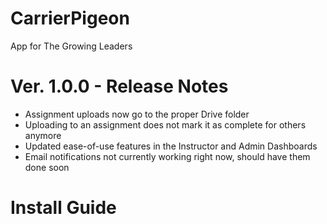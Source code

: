 # CarrierPigeon
App for The Growing Leaders

# Ver. 1.0.0 - Release Notes
- Assignment uploads now go to the proper Drive folder
- Uploading to an assignment does not mark it as complete for others anymore
- Updated ease-of-use features in the Instructor and Admin Dashboards
- Email notifications not currently working right now, should have them done soon

# Install Guide

